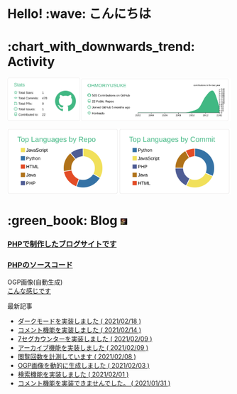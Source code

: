 # Hello! \:wave: こんにちは
# \:chart_with_downwards_trend: Activity
<img src="https://raw.githubusercontent.com/OHMORIYUSUKE/OHMORIYUSUKE/main/profile-summary-card-output/vue/3-stats.svg" width="33%"><img src="https://raw.githubusercontent.com/OHMORIYUSUKE/OHMORIYUSUKE/main/profile-summary-card-output/vue/0-profile-details.svg" width="67%">

<img src="https://raw.githubusercontent.com/OHMORIYUSUKE/OHMORIYUSUKE/main/profile-summary-card-output/vue/1-repos-per-language.svg" width="50%"><img src="https://raw.githubusercontent.com/OHMORIYUSUKE/OHMORIYUSUKE/main/profile-summary-card-output/vue/2-most-commit-language.svg" width="50%">

# \:green_book: Blog <img src="https://github.com/OHMORIYUSUKE/Blog-PHP/blob/master/images/profile.jpg?raw=true" width="3%">
### [PHPで制作したブログサイトです](http://utan.php.xdomain.jp/blog/)  
### [PHPのソースコード](https://github.com/OHMORIYUSUKE/Blog-PHP)  

OGP画像(自動生成)  
[こんな感じです](https://twitter.com/uutan1108/status/1359481026804764675?ref_src=twsrc%5Etfw)  

最新記事  
<!-- BLOG-POST-LIST:START -->
- [ダークモードを実装しました ( 2021/02/18 )](http://utan.php.xdomain.jp/blog/view.php?id=14)
- [コメント機能を実装しました ( 2021/02/14 )](http://utan.php.xdomain.jp/blog/view.php?id=13)
- [7セグカウンターを実装しました ( 2021/02/09 )](http://utan.php.xdomain.jp/blog/view.php?id=11)
- [アーカイブ機能を実装しました ( 2021/02/09 )](http://utan.php.xdomain.jp/blog/view.php?id=10)
- [閲覧回数を計測しています ( 2021/02/08 )](http://utan.php.xdomain.jp/blog/view.php?id=9)
- [OGP画像を動的に生成しました ( 2021/02/03 )](http://utan.php.xdomain.jp/blog/view.php?id=8)
- [検索機能を実装しました ( 2021/02/01 )](http://utan.php.xdomain.jp/blog/view.php?id=7)
- [コメント機能を実装できませんでした。 ( 2021/01/31 )](http://utan.php.xdomain.jp/blog/view.php?id=6)
<!-- BLOG-POST-LIST:END -->
